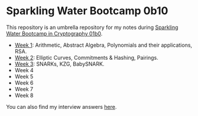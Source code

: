 # Sparkling Water Bootcamp 0b10

This repository is an umbrella repository for my notes during [Sparkling Water Bootcamp in Cryptography 01b0](https://github.com/lambdaclass/lambdaworks/blob/bootcamp0b10/bootcamp/sparkling_water_0b10.md).

- [Week 1](./docs/WEEK-1.md): Arithmetic, Abstract Algebra, Polynomials and their applications, RSA.
- [Week 2](./docs/WEEK-2.md): Elliptic Curves, Commitments & Hashing, Pairings.
- [Week 3](./docs/WEEK-3.md): SNARKs, KZG, BabySNARK.
- Week 4
- Week 5
- Week 6
- Week 7
- Week 8

You can also find my interview answers [here](./docs/INTERVIEW.md).
